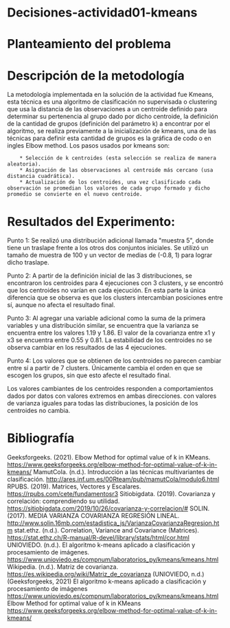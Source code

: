 # Decisiones-actividad01-kmeans


# Planteamiento del problema




# Descripción de la metodología

La metodología implementada en la solución de la actividad fue Kmeans, esta técnica es una algoritmo de clasificación no supervisada o clustering que usa la distancia de las observaciones a un centroide definido para determinar su pertenencia al grupo dado por dicho centroide, la definición de la cantidad de grupos (definición del parámetro k) a encontrar por el algoritmo, se realiza previamente a la inicialización de kmeans, una de las técnicas para definir esta cantidad de grupos es la gráfica de codo o en ingles Elbow method. Los pasos usados por kmeans son:

        * Selección de k centroides (esta selección se realiza de manera aleatoria).
        * Asignación de las observaciones al centroide más cercano (usa distancia cuadrática).
        * Actualización de los centroides, una vez clasificado cada observación se promedian los valores de cada grupo formado y dicho promedio se convierte en el nuevo centroide.


# Resultados del Experimento:

Punto 1:
Se realizó una distribución adicional llamada "muestra 5", donde tiene un traslape frente a los otros dos conjuntos iniciales. Se utilizó un tamaño de muestra de 100 y un vector de medias de (-0.8, 1) para lograr dicho traslape.

Punto 2:
A partir de la definición inicial de las 3 distribuciones, se encontraron los centroides para 4 ejecuciones con 3 clusters, y se encontró que los centroides no varían en cada ejecución. En esta parte la única diferencia que se observa es que los clusters intercambian posiciones entre sí, aunque no afecta el resultado final.

Punto 3:
Al agregar una variable adicional como la suma de la primera variables y una distribución similar, se encuentra que la varianza se encuentra entre los valores 1.19 y 1.86. El valor de la covarianza entre x1 y x3 se encuentra entre 0.55 y 0.81. La estabilidad de los centroides no se observa cambiar en los resultados de las 4 ejecuciones.

Punto 4:
Los valores que se obtienen de los centroides no parecen cambiar entre sí a partir de 7 clusters. Únicamente cambia el orden en que se escogen los grupos, sin que esto afecte el resultado final.

Los valores cambiantes de los centroides responden a comportamientos dados por datos con valores extremos en ambas direcciones. con valores de varianza iguales para todas las distribuciones, la posición de los centroides no cambia.

# Bibliografía
Geeksforgeeks. (2021). Elbow Method for optimal value of k in KMeans. https://www.geeksforgeeks.org/elbow-method-for-optimal-value-of-k-in-kmeans/
MamutCola. (n.d.). Introducción a las técnicas multivariantes de clasificación. http://ares.inf.um.es/00Rteam/pub/mamutCola/modulo6.html
RPUBS. (2019). Matrices, Vectores y Escalares. https://rpubs.com/cete/fundamentosr3
Sitiobigdata. (2019). Covarianza y correlación: comprendiendo su utilidad. https://sitiobigdata.com/2019/10/26/covarianza-y-correlacion/#
SOLIN. (2017). MEDIA VARIANZA COVARIANZA REGRESIÓN LINEAL. http://www.solin.16mb.com/estadistica_js/VarianzaCovarianzaRegresion.htm
stat.ethz. (n.d.). Correlation, Variance and Covariance (Matrices). https://stat.ethz.ch/R-manual/R-devel/library/stats/html/cor.html
UNIOVIEDO. (n.d.). El algoritmo k-means aplicado a clasificación y procesamiento de imágenes. https://www.unioviedo.es/compnum/laboratorios_py/kmeans/kmeans.html
Wikipedia. (n.d.). Matriz de covarianza. https://es.wikipedia.org/wiki/Matriz_de_covarianza
(UNIOVIEDO, n.d.)(Geeksforgeeks, 2021)
El algoritmo k-means aplicado a clasificación y procesamiento de imágenes https://www.unioviedo.es/compnum/laboratorios_py/kmeans/kmeans.html
Elbow Method for optimal value of k in KMeans https://www.geeksforgeeks.org/elbow-method-for-optimal-value-of-k-in-kmeans/
